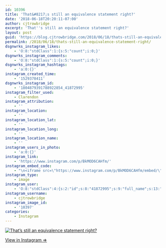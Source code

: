 ```yaml
---
id: 10396
title: 'That&#8217;s still an equivalence statement right?'
date: '2018-06-18T20:20:11-07:00'
author: cjtrowbridge
excerpt: 'That''s still an equivalence statement right?'
layout: post
guid: 'https://blog.cjtrowbridge.com/2018/06/18/thats-still-an-equivalence-statement-right/'
permalink: /2018/06/18/thats-still-an-equivalence-statement-right/
dsgnwrks_instagram_likes:
    - 'O:8:"stdClass":1:{s:5:"count";i:0;}'
dsgnwrks_instagram_comments:
    - 'O:8:"stdClass":1:{s:5:"count";i:0;}'
dsgnwrks_instagram_hashtags:
    - 'a:0:{}'
instagram_created_time:
    - '1529378411'
dsgnwrks_instagram_id:
    - '1804879391788922854_41872995'
instagram_filter_used:
    - Clarendon
instagram_attribution:
    - ''
instagram_location:
    - ''
instagram_location_lat:
    - ''
instagram_location_long:
    - ''
instagram_location_name:
    - ''
instagram_users_in_photo:
    - 'a:0:{}'
instagram_link:
    - 'https://www.instagram.com/p/BkMOD6CAHfm/'
instagram_embed_code:
    - "\n<iframe src=\"https://www.instagram.com/p/BkMOD6CAHfm/embed/\" width=\"612\" height=\"710\" frameborder=\"0\" scrolling=\"no\" allowtransparency=\"true\" class=\"insta-image-embed\"></iframe>\n"
instagram_type:
    - image
instagram_user:
    - 'O:8:"stdClass":4:{s:2:"id";s:8:"41872995";s:9:"full_name";s:13:"CJ Trowbridge";s:15:"profile_picture";s:141:"https://scontent.cdninstagram.com/vp/016c8659e3e0906fa8fffe1b7e5cfacc/5BB8B91C/t51.2885-19/s150x150/13724650_1188772791164794_142557231_a.jpg";s:8:"username";s:12:"cjtrowbridge";}'
instagram_username:
    - cjtrowbridge
instagram_image_id:
    - '10397'
categories:
    - Instagram
---
```


[![That’s still an equivalence statement right?](https://blog.cjtrowbridge.com/wp-content/uploads/2018/06/1529378411-1-1.jpg)](https://www.instagram.com/p/BkMOD6CAHfm/)

[View in Instagram ⇒](https://www.instagram.com/p/BkMOD6CAHfm/)